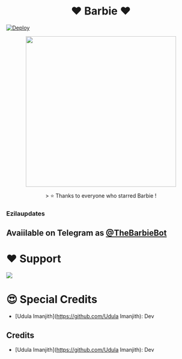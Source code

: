 <h1 align="center"><b> ❤️ Barbie ❤️</b></h1>

[![Deploy](https://www.herokucdn.com/deploy/button.svg)](https://heroku.com/deploy?template=https://github.com/UdulaImanjith/TheBarbieBot)
<p align="center"><a href="https://t.me/Ezila_Updates"><img src="https://telegra.ph/file/10dd6f26b891855c9e38b.jpg" width="400"></a></p>
<p align="center">
> ⭐️ Thanks to everyone who starred Barbie !

### Ezilaupdates
## Avaiilable on Telegram as [@TheBarbieBot](https://t.me/TheBarbieBot)

# ❤️ Support
<a href="https://t.me/UIBots_Support"><img src="https://img.shields.io/badge/Join-Telegram%20Channel-red.svg?logo=Telegram"></a>

 # 😍 Special Credits
 
 - [Udula Imanjith](https://github.com/Udula Imanjith): Dev

 
 ## Credits

- [Udula Imanjith](https://github.com/Udula Imanjith): Dev
